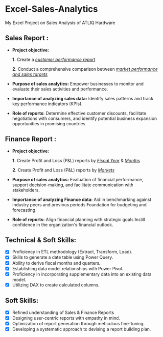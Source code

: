 # Excel-Sales-Analytics
My Excel Project on Sales Analysis of ATLIQ Hardware
## Sales Report :


- **Project objective:** 

    **1.** Create a _[customer performance report](https://github.com/Rajacharya1/Excel-Sales-Analytics/blob/main/Customer%20Net%20Sales%20Performance%20Report.pdf)_

    **2.** Conduct a comprehensive comparison between _[market performance and sales targets](https://github.com/Rajacharya1/Excel-Sales-Analytics/blob/main/Customer%20Performance%20vs%20Target%20Report.pdf)_

- **Purpose of sales analytics:** Empower businesses to monitor and evaluate their sales activities and performance.

- **Importance of analyzing sales data:** Identify sales patterns and track key performance indicators (KPIs).

- **Role of reports:** Determine effective customer discounts, facilitate negotiations with consumers, and identify potential business expansion opportunities in promising countries.


## Finance Report :

- **Project objective:** 

    **1.** Create Profit and Loss (P&L) reports by _[Fiscal Year](https://github.com/Rajacharya1/Excel-Sales-Analytics/blob/main/P%20%26%20L%20By%20Fiscal%20Year.pdf)_ & _[Months](https://github.com/Rajacharya1/Excel-Sales-Analytics/blob/main/P%20%26%20L%20By%20Months.pdf)_ 

   **2.** Create Profit and Loss (P&L) reports by _[Markets](https://github.com/Rajacharya1/Excel-Sales-Analytics/blob/main/P%20%26%20L%20for%20Markets.pdf)_

- **Purpose of sales analytics:** Evaluation of financial performance, support decision-making, and facilitate communication with stakeholders.

- **Importance of analyzing Finance data:** Aid in benchmarking against industry peers and previous periods Foundation for budgeting and forecasting.

- **Role of reports:** Align financial planning with strategic goals Instill confidence in the organization's financial outlook.


## Technical & Soft Skills:
- [x]	Proficiency in ETL methodology (Extract, Transform, Load).
- [x]	Skills to generate a date table using Power Query.
- [x]	Ability to derive fiscal months and quarters.
- [x]	Establishing data model relationships with Power Pivot.
- [x]	Proficiency in incorporating supplementary data into an existing data model.
- [x]	Utilizing DAX to create calculated columns.

## Soft Skills:
- [x]	Refined understanding of Sales & Finance Reports
- [x]	Designing user-centric reports with empathy in mind.
- [x]	Optimization of report generation through meticulous fine-tuning.
- [x]	Developing a systematic approach to devising a report building plan.
